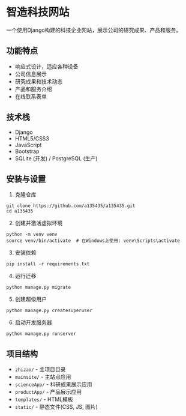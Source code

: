 # 智造科技网站

一个使用Django构建的科技企业网站，展示公司的研究成果、产品和服务。

## 功能特点

- 响应式设计，适应各种设备
- 公司信息展示
- 研究成果和技术动态
- 产品和服务介绍
- 在线联系表单

## 技术栈

- Django
- HTML5/CSS3
- JavaScript
- Bootstrap
- SQLite (开发) / PostgreSQL (生产)

## 安装与设置

1. 克隆仓库
```
git clone https://github.com/a135435/a135435.git
cd a135435
```

2. 创建并激活虚拟环境
```
python -m venv venv
source venv/bin/activate  # 在Windows上使用: venv\Scripts\activate
```

3. 安装依赖
```
pip install -r requirements.txt
```

4. 运行迁移
```
python manage.py migrate
```

5. 创建超级用户
```
python manage.py createsuperuser
```

6. 启动开发服务器
```
python manage.py runserver
```

## 项目结构

- `zhizao/` - 主项目目录
- `mainsite/` - 主站点应用
- `scienceApp/` - 科研成果展示应用
- `productApp/` - 产品展示应用
- `templates/` - HTML模板
- `static/` - 静态文件(CSS, JS, 图片)
